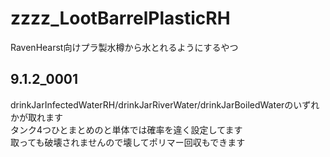 # zzzz_LootBarrelPlasticRH

RavenHearst向けプラ製水樽から水とれるようにするやつ

## 9.1.2_0001

drinkJarInfectedWaterRH/drinkJarRiverWater/drinkJarBoiledWaterのいずれかが取れます<br>
タンク4つひとまとめのと単体では確率を違く設定してます<br>
取っても破壊されませんので壊してポリマー回収もできます
